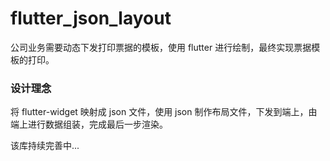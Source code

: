 # flutter_json_layout

公司业务需要动态下发打印票据的模板，使用 flutter 进行绘制，最终实现票据模板的打印。

### 设计理念

将 flutter-widget 映射成 json 文件，使用 json 制作布局文件，下发到端上，由端上进行数据组装，完成最后一步渲染。

该库持续完善中...



